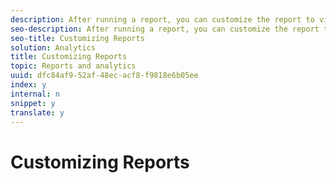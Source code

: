 ```yaml
---
description: After running a report, you can customize the report to view and analyze the data according to your needs. You can filter report data, change how data is presented graphically, change date granularity, and so on.
seo-description: After running a report, you can customize the report to view and analyze the data according to your needs. You can filter report data, change how data is presented graphically, change date granularity, and so on.
seo-title: Customizing Reports
solution: Analytics
title: Customizing Reports
topic: Reports and analytics
uuid: dfc84af9-52af-48ec-acf8-f9818e6b05ee
index: y
internal: n
snippet: y
translate: y
---
```


# Customizing Reports

